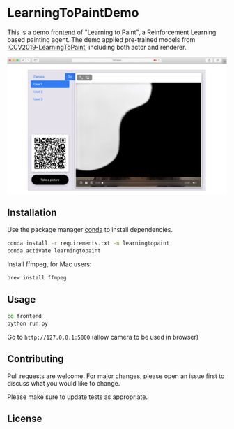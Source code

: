 # LearningToPaintDemo
This is a demo frontend of "Learning to Paint", a Reinforcement Learning based painting agent. The demo applied pre-trained models from [ICCV2019-LearningToPaint](https://github.com/megvii-research/ICCV2019-LearningToPaint), including both actor and renderer.

<img src="DemoUI.png" align="middle" />

## Installation

Use the package manager [conda](https://anaconda.org/anaconda/conda) to install dependencies.

```bash
conda install -r requirements.txt -n learningtopaint
conda activate learningtopaint
```

Install ffmpeg, for Mac users:


```bash
brew install ffmpeg
```


## Usage

```bash
cd frontend
python run.py
```

Go to `http://127.0.0.1:5000` (allow camera to be used in browser)


## Contributing
Pull requests are welcome. For major changes, please open an issue first to discuss what you would like to change.

Please make sure to update tests as appropriate.

## License
<!-- [MIT](https://choosealicense.com/licenses/mit/) -->
